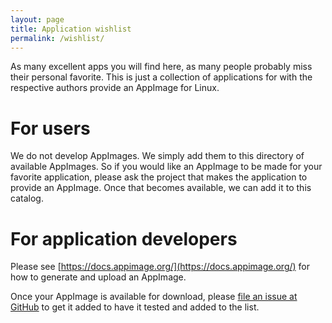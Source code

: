 ```yaml
---
layout: page
title: Application wishlist
permalink: /wishlist/
---
```


As many excellent apps you will find here, as many people probably miss their personal favorite. This is just a collection of applications for with the respective authors provide an AppImage for Linux.

# For users
We do not develop AppImages. We simply add them to this directory of available AppImages. So if you would like an AppImage to be made for your favorite application, please ask the project that makes the application to provide an AppImage. Once that becomes available, we can add it to this catalog.

# For application developers

Please see [https://docs.appimage.org/](https://docs.appimage.org/) for how to generate and upload an AppImage.

Once your AppImage is available for download, please [file an issue at GitHub](https://github.com/AppImage/AppImageHub/issues/new) to get it added to have it tested and added to the list.
